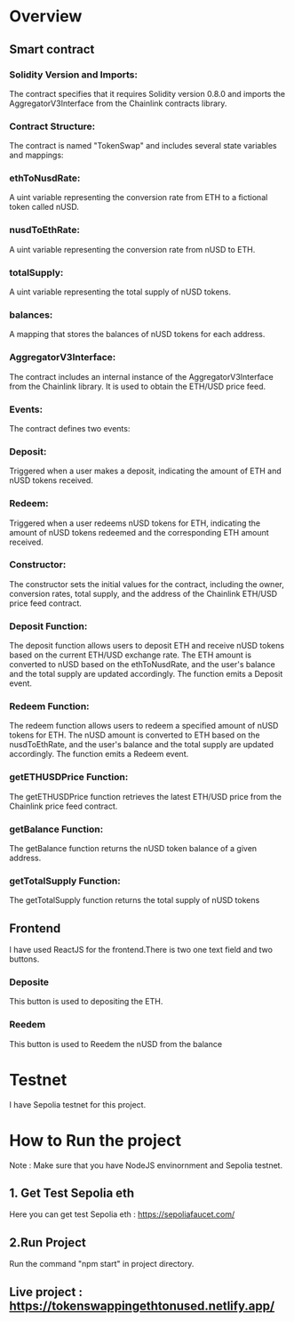 # Overview

## Smart contract 

### Solidity Version and Imports:
  The contract specifies that it requires Solidity version 0.8.0 and imports the AggregatorV3Interface from the Chainlink contracts library.

### Contract Structure:
  The contract is named "TokenSwap" and includes several state variables and mappings:

### ethToNusdRate:
  A uint variable representing the conversion rate from ETH to a fictional token called nUSD.
  
### nusdToEthRate:
  A uint variable representing the conversion rate from nUSD to ETH.
  
### totalSupply:
  A uint variable representing the total supply of nUSD tokens.
  
### balances:
   A mapping that stores the balances of nUSD tokens for each address.
   
### AggregatorV3Interface: 
  The contract includes an internal instance of the AggregatorV3Interface from the Chainlink library. It is used to obtain the ETH/USD price feed.

### Events: 
  The contract defines two events:

### Deposit: 
  Triggered when a user makes a deposit, indicating the amount of ETH and nUSD tokens received.
### Redeem:
  Triggered when a user redeems nUSD tokens for ETH, indicating the amount of nUSD tokens redeemed and the corresponding ETH amount received.
### Constructor:
  The constructor sets the initial values for the contract, including the owner, conversion rates, total supply, and the address of the Chainlink ETH/USD price feed contract.
  
### Deposit Function:
   The deposit function allows users to deposit ETH and receive nUSD tokens based on the current ETH/USD exchange rate. The ETH amount is converted to nUSD based on the ethToNusdRate, and the user's balance and the total supply are updated accordingly. The function emits a Deposit event.

### Redeem Function:
  The redeem function allows users to redeem a specified amount of nUSD tokens for ETH. The nUSD amount is converted to ETH based on the nusdToEthRate, and the user's balance and the total supply are updated accordingly. The function emits a Redeem event.

### getETHUSDPrice Function:
  The getETHUSDPrice function retrieves the latest ETH/USD price from the Chainlink price feed contract.

### getBalance Function:
  The getBalance function returns the nUSD token balance of a given address.

### getTotalSupply Function: 
  The getTotalSupply function returns the total supply of nUSD tokens

## Frontend
I have used ReactJS for the frontend.There is two one text field and two buttons.

### Deposite
This button is used to depositing the ETH.

### Reedem 
This button is used to Reedem the nUSD from the balance

# Testnet

I have Sepolia testnet for this project.

# How to Run the project

Note : Make sure that you have NodeJS envinornment and Sepolia testnet. 

## 1. Get Test Sepolia eth

Here you can get test Sepolia eth : https://sepoliafaucet.com/
  
## 2.Run Project

Run the command "npm start" in project directory.

## Live project : https://tokenswappingethtonused.netlify.app/ 
